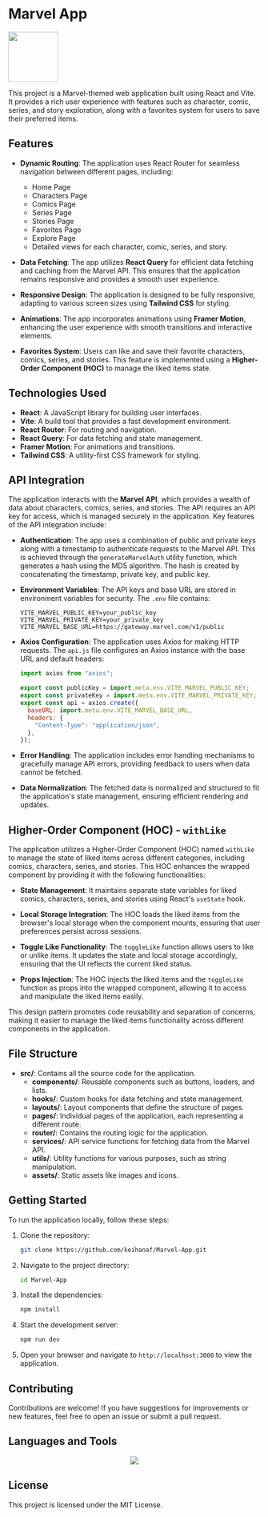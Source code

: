 # Marvel App

<img src="https://user-images.githubusercontent.com/74038190/212257467-871d32b7-e401-42e8-a166-fcfd7baa4c6b.gif" width="100">

This project is a Marvel-themed web application built using React and Vite. It provides a rich user experience with features such as character, comic, series, and story exploration, along with a favorites system for users to save their preferred items.

## Features

- **Dynamic Routing**: The application uses React Router for seamless navigation between different pages, including:
  - Home Page
  - Characters Page
  - Comics Page
  - Series Page
  - Stories Page
  - Favorites Page
  - Explore Page
  - Detailed views for each character, comic, series, and story.

- **Data Fetching**: The app utilizes **React Query** for efficient data fetching and caching from the Marvel API. This ensures that the application remains responsive and provides a smooth user experience.

- **Responsive Design**: The application is designed to be fully responsive, adapting to various screen sizes using **Tailwind CSS** for styling.

- **Animations**: The app incorporates animations using **Framer Motion**, enhancing the user experience with smooth transitions and interactive elements.

- **Favorites System**: Users can like and save their favorite characters, comics, series, and stories. This feature is implemented using a **Higher-Order Component (HOC)** to manage the liked items state.

## Technologies Used

- **React**: A JavaScript library for building user interfaces.
- **Vite**: A build tool that provides a fast development environment.
- **React Router**: For routing and navigation.
- **React Query**: For data fetching and state management.
- **Framer Motion**: For animations and transitions.
- **Tailwind CSS**: A utility-first CSS framework for styling.

## API Integration

The application interacts with the **Marvel API**, which provides a wealth of data about characters, comics, series, and stories. The API requires an API key for access, which is managed securely in the application. Key features of the API integration include:

- **Authentication**: The app uses a combination of public and private keys along with a timestamp to authenticate requests to the Marvel API. This is achieved through the `generateMarvelAuth` utility function, which generates a hash using the MD5 algorithm. The hash is created by concatenating the timestamp, private key, and public key.

- **Environment Variables**: The API keys and base URL are stored in environment variables for security. The `.env` file contains:
  ```env
  VITE_MARVEL_PUBLIC_KEY=your_public_key
  VITE_MARVEL_PRIVATE_KEY=your_private_key
  VITE_MARVEL_BASE_URL=https://gateway.marvel.com/v1/public
  ```

- **Axios Configuration**: The application uses Axios for making HTTP requests. The `api.js` file configures an Axios instance with the base URL and default headers:
  ```javascript
  import axios from "axios";

  export const publicKey = import.meta.env.VITE_MARVEL_PUBLIC_KEY;
  export const privateKey = import.meta.env.VITE_MARVEL_PRIVATE_KEY;
  export const api = axios.create({
    baseURL: import.meta.env.VITE_MARVEL_BASE_URL,
    headers: {
      "Content-Type": "application/json",
    },
  });
  ```

- **Error Handling**: The application includes error handling mechanisms to gracefully manage API errors, providing feedback to users when data cannot be fetched.

- **Data Normalization**: The fetched data is normalized and structured to fit the application's state management, ensuring efficient rendering and updates.

## Higher-Order Component (HOC) - `withLike`

The application utilizes a Higher-Order Component (HOC) named `withLike` to manage the state of liked items across different categories, including comics, characters, series, and stories. This HOC enhances the wrapped component by providing it with the following functionalities:

- **State Management**: It maintains separate state variables for liked comics, characters, series, and stories using React's `useState` hook.

- **Local Storage Integration**: The HOC loads the liked items from the browser's local storage when the component mounts, ensuring that user preferences persist across sessions.

- **Toggle Like Functionality**: The `toggleLike` function allows users to like or unlike items. It updates the state and local storage accordingly, ensuring that the UI reflects the current liked status.

- **Props Injection**: The HOC injects the liked items and the `toggleLike` function as props into the wrapped component, allowing it to access and manipulate the liked items easily.

This design pattern promotes code reusability and separation of concerns, making it easier to manage the liked items functionality across different components in the application.

## File Structure

- **src/**: Contains all the source code for the application.
  - **components/**: Reusable components such as buttons, loaders, and lists.
  - **hooks/**: Custom hooks for data fetching and state management.
  - **layouts/**: Layout components that define the structure of pages.
  - **pages/**: Individual pages of the application, each representing a different route.
  - **router/**: Contains the routing logic for the application.
  - **services/**: API service functions for fetching data from the Marvel API.
  - **utils/**: Utility functions for various purposes, such as string manipulation.
  - **assets/**: Static assets like images and icons.

## Getting Started

To run the application locally, follow these steps:

1. Clone the repository:
   ```bash
   git clone https://github.com/keihanaf/Marvel-App.git
   ```

2. Navigate to the project directory:
   ```bash
   cd Marvel-App
   ```

3. Install the dependencies:
   ```bash
   npm install
   ```

4. Start the development server:
   ```bash
   npm run dev
   ```

5. Open your browser and navigate to `http://localhost:3000` to view the application.

## Contributing

Contributions are welcome! If you have suggestions for improvements or new features, feel free to open an issue or submit a pull request.

## Languages and Tools

<p align="center">
  <a href="https://skillicons.dev">
    <img src="https://skillicons.dev/icons?i=react,javascript,vite,tailwind,vscode" />
  </a>
</p>

## License

This project is licensed under the MIT License.
